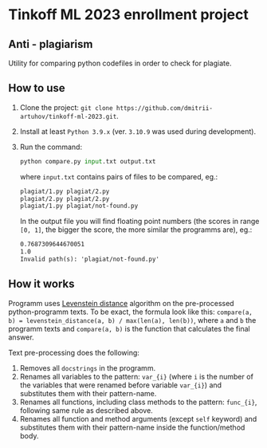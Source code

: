 # Tinkoff ML 2023 enrollment project

## Anti - plagiarism

Utility for comparing python codefiles in order to check for plagiate. 

## How to use
1. Clone the project: `git clone https://github.com/dmitrii-artuhov/tinkoff-ml-2023.git`.
2. Install at least `Python 3.9.x` (ver. `3.10.9` was used during development).
3. Run the command:
    ```python
    python compare.py input.txt output.txt
    ```
    where `input.txt` contains pairs of files to be compared, eg.:
    ```txt
    plagiat/1.py plagiat/2.py
    plagiat/2.py plagiat/2.py
    plagiat/1.py plagiat/not-found.py
    ```

    In the output file you will find floating point numbers (the scores in range `[0, 1]`, the bigger the score, the more similar the programms are), eg.:

    ```txt
    0.7687309644670051
    1.0
    Invalid path(s): 'plagiat/not-found.py'
    ```

## How it works
Programm uses [Levenstein distance](https://en.wikipedia.org/wiki/Levenshtein_distance#:~:text=Informally%2C%20the%20Levenshtein%20distance%20between,considered%20this%20distance%20in%201965.) algorithm on the pre-processed python-programm texts. To be exact, the formula look like this: `compare(a, b) = levenstein_distance(a, b) / max(len(a), len(b))`, where `a` and `b` the programm texts and `compare(a, b)` is the function that calculates the final answer. 

Text pre-processing does the following:

1. Removes all `docstrings` in the programm.
2. Renames all variables to the pattern: `var_{i}` (where `i` is the number of the variables that were renamed before variable `var_{i}`) and substitutes them with their pattern-name.
3. Renames all functions, including class methods to the pattern: `func_{i}`, following same rule as described above.
4. Renames all function and method arguments (except `self` keyword) and substitutes them with their pattern-name inside the function/method body.